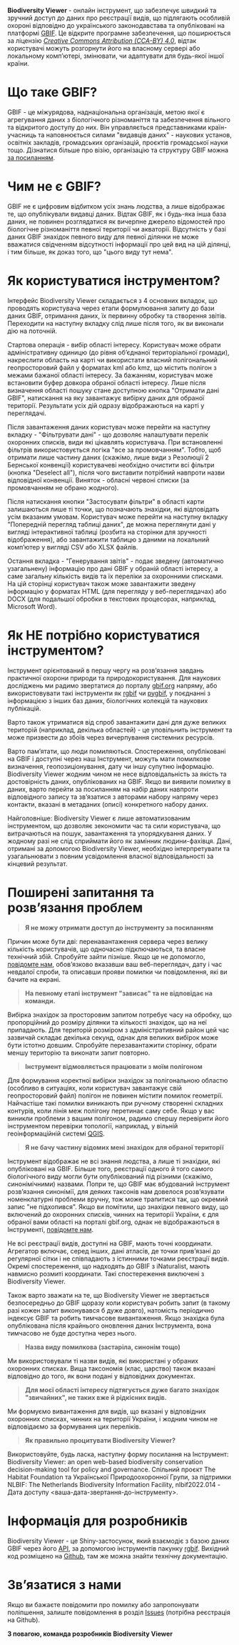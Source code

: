 **Biodiversity Viewer** - онлайн інструмент, що забезпечує швидкий та зручний доступ до даних про реєстрації видів, що підлягають особливій охороні відповідно до українського законодавстава та опубліковані на платформі [GBIF](https://www.gbif.org/). Це відкрите програмне забезпечення, що поширюється за ліцензію [*Creative Commons Attribution (CCA-BY) 4.0*](https://creativecommons.org/licenses/by/4.0/deed.en), відтак користувачі можуть розгорнути його на власному сервері або локальному компʼютері, змінювати, чи адаптувати для будь-якої іншої країни.

# Що таке GBIF?

GBIF - це міжурядова, наднаціональна організація, метою якої є агрегування даних з біологічного різноманіття та забезпечення вільного та відкритого доступу до них. Він управляється представниками країн-учасниць та наповнюється силами "видавців даних" - наукових установ, освітніх закладів, громадських організацій, проєктів громадської науки тощо. Дізнатися більше про візію, організацію та структуру GBIF можна [за посиланням](https://www.gbif.org/uk/what-is-gbif).

# Чим не є GBIF?

GBIF не є цифровим відбитком усіх знань людства, а лише відображає те, що опублікували видавці даних. Відтак GBIF, як і будь-яка інша база даних, не повинен розглядатися як вичерпне джерело відомостей про біологічне різноманіття певної території чи акваторії. Відсутність у базі даних GBIF знахідок певного виду для певної ділянки не може вважатися свідченням відсутності інформації про цей вид на цій ділянці, і тим більше, як доказ того, що "цього виду тут нема".

# Як користуватися інструментом?

Інтерфейс Biodiversity Viewer складається з 4 основних вкладок, що проводять користувача через етапи формулювання запиту до бази даних GBIF, отримання даних, їх первинну обробку та створення звітів. Переходити на наступну вкладку слід лише після того, як ви виконали дію на поточній.

Стартова операція - вибір області інтересу. Користувач може обрати адміністративну одиницю (до рівня обʼєднаної територіальної громади), накреслити область на карті чи використати власний полігональний геопросторовий файл у форматах kml або kmz, що містить полігон з межами бажаної області інтересу. За бажанням, користувач може встановити буфер довкора обраної області інтересу. Лише після визначення області пошуку стане доступною кнопка "Oтримати дані GBIF", натискання на яку завантажує вибірку даних для обраної території. Результати усіх дій одразу відображаються на карті у переглядачі.

Після завантаження даних користувач може перейти на наступну вкладку - "Фільтрувати дані" - що дозволяє налаштувати перелік охоронних списків, види які цікавлять користувача. При встановленні фільтрів використовується логіка "все за промовчанням". Тобто, щоб отримати лише частину даних (скажімо, лише види з Резолюції 2 Бернської конвенції) користувачеві необхідно очистити всі фільтри (кнопка "Deselect all"), після чого виставити потрібний навпроти назви відповідної конвенції. Виняток - обласні червоні списки (за промовчанням не обрано жодного).

Після натискання кнопки "Застосувати фільтри" в області карти залишаються лише ті точки, що позначають знахідки, які відповідать усім вказаним умовам. Користувач може перейти на наступну вкладку "Попередній перегляд таблиці даних", де можна переглянути дані у вигляді інтерактивної таблиці (розбита на сторінки для зручності відображення), або завантажити таблицю з даними на локальний компʼютер у вигляді CSV або XLSX файлів.

Остання вкладка - "Генерування звітів" - подає зведену (автоматично узагальнену) інформацію про дані GBIF у обраній області інтересу, а саме загальну кількість видів та їх переліки за охоронними списками. На цій сторінці користувач також може завантажити зведену інформацію у форматах HTML (для перегляду у веб-переглядачах) або DOCX (для подальшої обробки в текстових процесорах, наприклад, Microsoft Word).

# Як НЕ потрібно користуватися інструментом?

Інструмент орієнтований в першу чергу на розвʼязання завдань практичної охорони природи та природокористування. Для наукових досліджень ми радимо звертатися до порталу [gbif.org](https://www.gbif.org/) напряму, або використовувати такі інструменти як [rgbif](https://www.gbif.org/uk/tool/81747/rgbif) чи [pygbif](https://www.gbif.org/uk/tool/OlyoYyRbKCSCkMKIi4oIT/pygbif-gbif-python-client), у поєднанні з інформацією з інших баз даних, біологічних колекцій та наукових публікацій.

Варто також утриматися від спроб завантажити дані для дуже великих територій (наприклад, декілька областей) - це уповільнить інструмент та може призвести до збоїв через вичерпування системних ресурсів.

Варто памʼятати, що люди помиляються. Спостереження, опубліковані на GBIF і доступні через наш Інструмент, можуть мати помилкове визначення, геопозиціонування, дату чи іншу супутню інформацію. Biodiversity Viewer жодним чином не несе відповідальність за якість та достовірність даних, опублікованих на GBIF. Якщо ви виявили помилку в даних, варто перейти за посиланням на набір даних навпроти відповідного запису та звʼязатися з авторами набору напряму через контакти, вказані в метаданих (описі) конкретного набору даних.

Найголовніше: Biodiversity Viewer є лише автоматизованим інструментом, що дозволяє зекономити час та сили користувача, що витрачаються на пошук, завантаження та упорядкування даних. У жодному разі не слід сприймати його як замінник людини-фахівця. Дані, отримані за допомогою Biodiversity Viewer, необхідно інтерпретувати та узагальнювати з повним усвідомлення власної відповідальності за кінцевий результат.

# Поширені запитання та розвʼязання проблем

> **Я не можу отримати доступ до інструменту за посиланням**

Причин може бути дві: перенавантаження сервера через велику кількість користувачів, що одночасно підключаються, та власне технічний збій. Спробуйте зайти пізніше. Якщо це не допомогло, [повідомте нам](https://github.com/ABiatov/gbif_shiny_onlineviewer/issues), обовʼязково вказавши ваш веб-переглядач, дату і час невдалої спроби, та описавши прояви помилки чи повідомлення, які ви бачите на екрані.

> **На певному етапі інструмент "зависає" та не відповідає на команди.**

Вибірка знахідок за просторовим запитом потребує часу на обробку, що пропорційний до розміру ділянки та кількості знахідок, що на неї припадають. Для територій розміром з адміністративний район цей час зазвичай складає декілька секунд, однак для великих вибірок може бути істотно довшим. Спробуйте перезавантажити сторінку, обрати меншу територію та виконати запит повторно.

> **Інструмент відмовляється працювати з моїм полігоном**

Для формування коректної вибірки знахідок за полігональною областю (особливо в ситуаціях, коли користувач завантажує свій геопросторовий файл) полігон не повинен містити помилок геометрії. Найчастіше такі помилки виникають при ручному створенні складних контурів, коли лінія меж полігону перетинає саму себе. Якщо у вас виникли проблеми з вашим полігоном, радимо спершу перевірити його інструментом перевірки топології, наприклад, у вільній геоінформаційній системі [QGIS](https://qgis.org/uk/site/).

> **Я не бачу частину відомих мені знахідок для обраної території**

Інструмент відображає не всі знання людства, а лише ті знахідки, які опубліковані на GBIF. Більше того, реєстрації одного й того самого біологічного виду могли бути опублікований під різними (скажімо, синонімічними) назвами. Попри те, що GBIF має вбудований інструмент розвʼязання синонімії, для деяких таксонів нам довелося розвʼязувати номенклатурні проблеми вручну, тож може трапитися так, що окремий запис "не підхопився". Якщо ви помітили, що знахідки певного виду, що включений до охоронних списків, чинних на території України, є для обраної вами області на порталі gbif.org, однак не відображаються в Інструменті, [повідомте нам](https://github.com/ABiatov/gbif_shiny_onlineviewer/issues).

Не всі реєстрації видів, доступні на GBIF, мають точні координати. Агрегатор включає, серед інших, дані атласів, де точки привʼязані до регулярної сітки і не співпадають з істинними точками реєстрації видів. Окремі спостереження, що надходять до GBIF з iNaturalist, мають навмисно розмиті координати. Такі спостереження виключені з Biodiversity Viewer.

Також варто зважати на те, що Biodiversity Viewer не звертається безпосередньо до GBIF щоразу коли користувач робить запит (в такому разі кожен запит виконувався б дуже довго), натомість періодично індексує GBIF та робить тимчасове вивантаження. Якщо знахідка була опублікована після крайнього оновлення даних Інструмента, вона тимчасово не буде доступна через нього.

> **Назва виду помилкова (застаріла, синонім тощо)**

Ми використовували ті назви видів, які використані у обраних охоронних списках. Вища таксономія (клас, царство) також вказані відповідно до того, як вони подані у відповідних документах.

> **Для моєї області інтересу підтягується дуже багато знахідок "звичайних", не таких вже й рідкісних видів.**

Ми формуємо вивантаження для видів, що вказані у відповідних охоронних списках, чинних на території України, і жодним чином не відповідаємо за формування цих переліків.

> **Як правильно процитувати Biodiversity Viewer?**

Використовуйте, будь ласка, наступну форму посилання на Інструмент: Biodiversity Viewer: an open web-based biodiversity conservation decision-making tool for policy and governance. Спільний проєкт The Habitat Foundation та Української Природоохоронної Групи, за підтримки NLBIF: The Netherlands Biodiversity Information Facility, nlbif2022.014 - Дата доступу <ваша-дата-звертання-до-інструменту>.

# Інформація для розробників

Biodiversity Viewer - це Shiny-застосунок, який взаємодіє з базою даних GBIF через його [API](), за допомогою інструментів пакунку [rgbif](https://www.gbif.org/uk/tool/81747/rgbif). Вихідний код розміщено на [Github](https://github.com/ABiatov/gbif_shiny_onlineviewer/), там же можна знайти технічну документацію.

# Звʼязатися з нами

Якщо ви бажаєте повідомити про помилку або запропонувати поліпшення, залиште повідомлення в розділ [Issues](https://github.com/ABiatov/gbif_shiny_onlineviewer/issues) (потрібна реєстрація на Github).

**З повагою, команда розробників Biodiversity Viewer**
